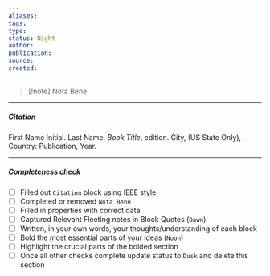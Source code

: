 ```yaml
---
aliases: 
tags: 
type: 
status: Night
author: 
publication: 
source: 
created:
---
```

> [!note] Nota Bene

---
##### Citation

First Name Initial. Last Name, *Book Title*, edition. City, (US State Only), Country: Publication, Year.

---
##### Completeness check

- [ ] Filled out `Citation` block using IEEE style.
- [ ] Completed or removed `Nota Bene`
- [ ] Filled in properties with correct data
- [ ] Captured Relevant Fleeting notes in Block Quotes (`Dawn`)
- [ ] Written, in your own words, your thoughts/understanding of each block
- [ ] Bold the most essential parts of your ideas (`Noon`)
- [ ] Highlight the crucial parts of the bolded section
- [ ] Once all other checks complete update status to `Dusk` and delete this section